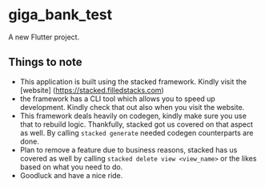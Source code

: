 # giga_bank_test

A new Flutter project.

## Things to note
- This application is built using the stacked framework. Kindly visit the [website] (https://stacked.filledstacks.com)
- the framework has a CLI tool which allows you to speed up development. Kindly check that out also when you visit the website.
- This framework deals heavily on codegen, kindly make sure you use that to rebuild logic. Thankfully, stacked got us covered on that aspect as well. By calling `stacked generate` needed codegen counterparts are done.
- Plan to remove a feature due to business reasons, stacked has us covered as well by calling `stacked delete view <view_name>` or the likes based on what you need to do.
- Goodluck and have a nice ride.